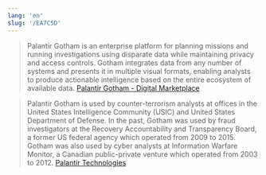 ```yaml
---
lang: 'en'
slug: '/EA7C5D'
---
```


> Palantir Gotham is an enterprise platform for planning missions and running investigations using disparate data while maintaining privacy and access controls. Gotham integrates data from any number of systems and presents it in multiple visual formats, enabling analysts to produce actionable intelligence based on the entire ecosystem of available data. [Palantir Gotham - Digital Marketplace](https://www.digitalmarketplace.service.gov.uk/g-cloud/services/668463552506354)

> Palantir Gotham is used by counter-terrorism analysts at offices in the United States Intelligence Community (USIC) and United States Department of Defense. In the past, Gotham was used by fraud investigators at the Recovery Accountability and Transparency Board, a former US federal agency which operated from 2009 to 2015. Gotham was also used by cyber analysts at Information Warfare Monitor, a Canadian public-private venture which operated from 2003 to 2012. [Palantir Technologies](https://en.wikipedia.org/wiki/Palantir_Technologies)

<head>
  <html lang="en-US"/>
</head>
